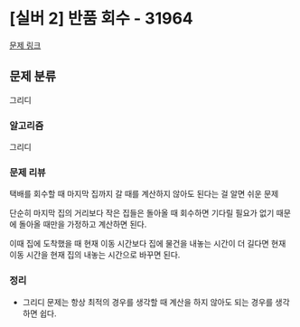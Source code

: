 # [실버 2] 반품 회수 - 31964
[문제 링크](https://www.acmicpc.net/problem/31964)

## 문제 분류
그리디

### 알고리즘
그리디

### 문제 리뷰
<p>택배를 회수할 때 마지막 집까지 갈 때를 계산하지 않아도 된다는 걸 알면 쉬운 문제</p>
<p>단순히 마지막 집의 거리보다 작은 집들은 돌아올 때 회수하면 기다릴 필요가 없기 때문에 돌아올 때만을 가정하고 계산하면 된다.</p>
<p>이때 집에 도착했을 때 현재 이동 시간보다 집에 물건을 내놓는 시간이 더 길다면 현재 이동 시간을 현재 집의 내놓는 시간으로 바꾸면 된다.</p>

### 정리
+ 그리디 문제는 항상 최적의 경우를 생각할 때 계산을 하지 않아도 되는 경우를 생각하면 쉽다.